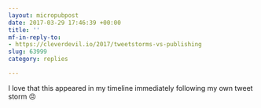 ```yaml
---
layout: micropubpost
date: 2017-03-29 17:46:39 +00:00
title: ''
mf-in-reply-to:
- https://cleverdevil.io/2017/tweetstorms-vs-publishing
slug: 63999
category: replies

---
```

I love that this appeared in my timeline immediately following my own tweet storm 😣
